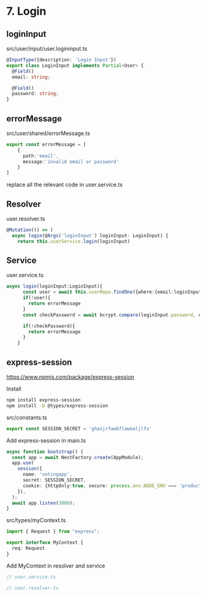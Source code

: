 # 7. Login
## loginInput

src/user/input/user.logininput.ts
```typescript
@InputType({description: 'Login Input'})
export class LoginInput implements Partial<User> {
  @Field()
  email: string;

  @Field()
  password: string;
}
```

## errorMessage
src/user/shared/errorMessage.ts
```typescript
export const errorMessage = [
    {
      path:'email',
      message:'invalid email or password'
    }
]
```
replace all the relevant code in user.service.ts

## Resolver
user.resolver.ts
```typescript
@Mutation(() => )
  async login(@Args('loginInput') loginInput: LoginInput) {
    return this.userService.login(loginInput)
```

## Service
user.service.ts
```typescript
async login(loginInput:LoginInput){
      const user = await this.userRepo.findOne({where:{email:loginInput.email}})
      if(!user){
        return errorMessage
      }
      const checkPassword = await bcrypt.compare(loginInput.password, user.password)

      if(!checkPassword){
        return errorMessage
      }
    }
```

## express-session

https://www.npmjs.com/package/express-session

Install
```bash
npm install express-session
npm install -D @types/express-session
```

src/constants.ts
```typescript
export const SESSION_SECRET = 'ghasjrfawkflawealjlfs'
```

Add express-session in main.ts
```typescript
async function bootstrap() {
  const app = await NestFactory.create(AppModule);
  app.use(
    session({
      name: 'votingapp',
      secret: SESSION_SECRET,
      cookie: {httpOnly:true, secure: process.env.NODE_ENV === 'production' },
    }),
  );
  await app.listen(3000);
}
```

src/types/myContext.ts
```typescript
import { Request } from "express";

export interface MyContext {
  req: Request
}
```

Add MyContext in resolver and service
```typescript
// user.service.ts


```
```typescript
// user.resolver.ts


```
```typescript

```
```typescript

```
```typescript

```
```typescript

```
```typescript

```
```typescript

```
```typescript

```

